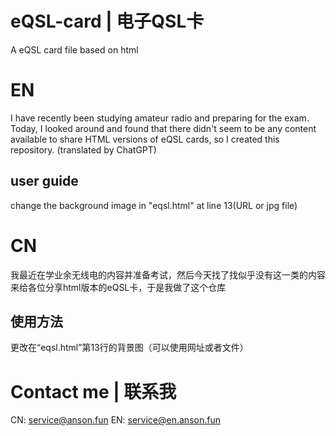 # eQSL-card | 电子QSL卡
A eQSL card file based on html

# EN
I have recently been studying amateur radio and preparing for the exam. Today, I looked around and found that there didn't seem to be any content available to share HTML versions of eQSL cards, so I created this repository.
(translated by ChatGPT)
## user guide
change the background image in "eqsl.html" at line 13(URL or jpg file)

# CN
我最近在学业余无线电的内容并准备考试，然后今天找了找似乎没有这一类的内容来给各位分享html版本的eQSL卡，于是我做了这个仓库
## 使用方法
更改在“eqsl.html”第13行的背景图（可以使用网址或者文件）

# Contact me | 联系我
CN: service@anson.fun
EN: service@en.anson.fun